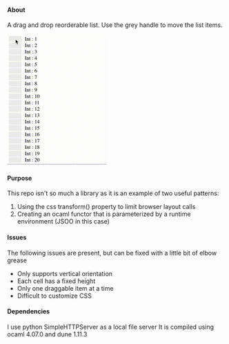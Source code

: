 #### About
A drag and drop reorderable list.
Use the grey handle to move the list items.

![What it looks like](/example.gif?raw=true "What it looks like")

#### Purpose
This repo isn't so much a library as it is an example of two useful patterns:
1. Using the css transform() property to limit browser layout calls
2. Creating an ocaml functor that is parameterized by a runtime environment (JSOO in this case)

#### Issues
The following issues are present, but can be fixed with a little bit of elbow grease
- Only supports vertical orientation
- Each cell has a fixed height
- Only one draggable item at a time
- Difficult to customize CSS

#### Dependencies
I use python SimpleHTTPServer as a local file server
It is compiled using ocaml 4.07.0 and dune 1.11.3
